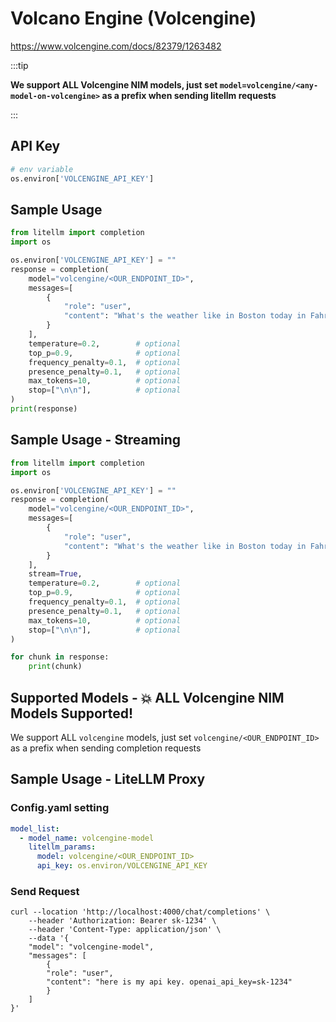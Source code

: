 # Volcano Engine (Volcengine)
https://www.volcengine.com/docs/82379/1263482

:::tip

**We support ALL Volcengine NIM models, just set `model=volcengine/<any-model-on-volcengine>` as a prefix when sending litellm requests**

:::

## API Key
```python
# env variable
os.environ['VOLCENGINE_API_KEY']
```

## Sample Usage
```python
from litellm import completion
import os

os.environ['VOLCENGINE_API_KEY'] = ""
response = completion(
    model="volcengine/<OUR_ENDPOINT_ID>",
    messages=[
        {
            "role": "user",
            "content": "What's the weather like in Boston today in Fahrenheit?",
        }
    ],
    temperature=0.2,        # optional
    top_p=0.9,              # optional
    frequency_penalty=0.1,  # optional
    presence_penalty=0.1,   # optional
    max_tokens=10,          # optional
    stop=["\n\n"],          # optional
)
print(response)
```

## Sample Usage - Streaming
```python
from litellm import completion
import os

os.environ['VOLCENGINE_API_KEY'] = ""
response = completion(
    model="volcengine/<OUR_ENDPOINT_ID>",
    messages=[
        {
            "role": "user",
            "content": "What's the weather like in Boston today in Fahrenheit?",
        }
    ],
    stream=True,
    temperature=0.2,        # optional
    top_p=0.9,              # optional
    frequency_penalty=0.1,  # optional
    presence_penalty=0.1,   # optional
    max_tokens=10,          # optional
    stop=["\n\n"],          # optional
)

for chunk in response:
    print(chunk)
```


## Supported Models - 💥 ALL Volcengine NIM Models Supported!
We support ALL `volcengine` models, just set `volcengine/<OUR_ENDPOINT_ID>` as a prefix when sending completion requests

## Sample Usage - LiteLLM Proxy

### Config.yaml setting

```yaml
model_list:
  - model_name: volcengine-model
    litellm_params:
      model: volcengine/<OUR_ENDPOINT_ID>
      api_key: os.environ/VOLCENGINE_API_KEY
```

### Send Request

```shell
curl --location 'http://localhost:4000/chat/completions' \
    --header 'Authorization: Bearer sk-1234' \
    --header 'Content-Type: application/json' \
    --data '{
    "model": "volcengine-model",
    "messages": [
        {
        "role": "user",
        "content": "here is my api key. openai_api_key=sk-1234"
        }
    ]
}'
```
